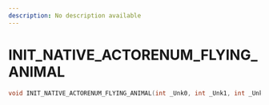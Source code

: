 ```yaml
---
description: No description available 
---
```


# INIT_NATIVE_ACTORENUM_FLYING_ANIMAL

```cpp
void INIT_NATIVE_ACTORENUM_FLYING_ANIMAL(int _Unk0, int _Unk1, int _Unk2, int _Unk3);
```